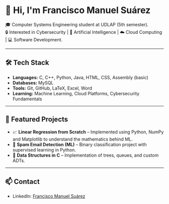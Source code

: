 # 👋 Hi, I'm Francisco Manuel Suárez

🎓 Computer Systems Engineering student at UDLAP (5th semester).  
🔒 Interested in Cybersecurity | 🤖 Artificial Intelligence | ☁️ Cloud Computing | 💻 Software Development.  

---

## 🛠️ Tech Stack
- **Languages:** C, C++, Python, Java, HTML, CSS, Assembly (basic)  
- **Databases:** MySQL  
- **Tools:** Git, GitHub, LaTeX, Excel, Word  
- **Learning:** Machine Learning, Cloud Platforms, Cybersecurity Fundamentals  

---

## 🚀 Featured Projects
- 📈 **Linear Regression from Scratch** – Implemented using Python, NumPy and Matplotlib to understand the mathematics behind ML.  
- 📧 **Spam Email Detection (ML)** – Binary classification project with supervised learning in Python.  
- 🌳 **Data Structures in C** – Implementation of trees, queues, and custom ADTs.  

---

## 📫 Contact
- LinkedIn: [Francisco Manuel Suárez](https://www.linkedin.com/in/francisco-manuelsz05)


